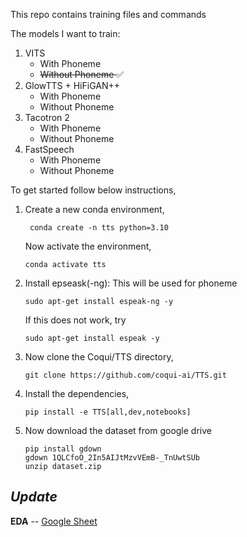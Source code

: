 This repo contains training files and commands

The models I want to train:

<ol>
<li> VITS 
    <ul>
    <li> With Phoneme </li>
    <li> <strike> Without Phoneme </strike> ✅ </li>
    </ul>
</li>
<li> GlowTTS + HiFiGAN++ 
    <ul>
    <li> With Phoneme </li>
    <li> Without Phoneme </li>
    </ul>
</li>
<li> Tacotron 2 
    <ul>
    <li> With Phoneme </li>
    <li> Without Phoneme </li>
    </ul>
</li>
<li> FastSpeech
    <ul>
    <li> With Phoneme </li>
    <li> Without Phoneme </li>
    </ul>
</li>
</ol>

To get started follow below instructions,

1. Create a new conda environment, <br>
   ```
    conda create -n tts python=3.10
   ``` 
    Now activate the environment, <br>
    ```
   conda activate tts
    ```

3. Install epseask(-ng): This will be used for phoneme <br>
   ```
   sudo apt-get install espeak-ng -y
   ```
    If this does not work, try <br>
   ```
   sudo apt-get install espeak -y
   ```

5. Now clone the Coqui/TTS directory, <br>
    ```
   git clone https://github.com/coqui-ai/TTS.git
    ```

7. Install the dependencies, <br>
    ```
   pip install -e TTS[all,dev,notebooks]
    ```

9. Now download the dataset from google drive <br>
    ```
    pip install gdown
    gdown 1QLCfoO_2In5AIJtMzvVEmB-_TnUwtSUb
    unzip dataset.zip
    ```


<h2> <i>Update</i> </h2>

**EDA** -- [Google Sheet](https://docs.google.com/spreadsheets/d/1dEBrH9h0dPXl7ePmS5y18KAhokVU37q9J8Y9ZT6g15w/edit#gid=1353322539)